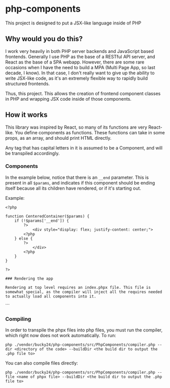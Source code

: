 # php-components

This project is designed to put a JSX-like language inside of PHP

## Why would you do this?

I work very heavily in both PHP server backends and JavaScript based frontends. Generally I use PHP as the base of a RESTful API server, and React as the base of a SPA webapp. However, there are some rare occasions when I have the need to build a MPA (Multi Page App, so last decade, I know). In that case, I don't really want to give up the ability to write JSX-like code, as it's an extremely flexible way to rapidly build structured frontends.

Thus, this project. This allows the creation of frontend component classes in PHP and wrapping JSX code inside of those components.

## How it works

This library was inspired by React, so many of its functions are very React-like. You define components as functions. These functions can take in some props, as an array, and should print HTML directly.

Any tag that has capital letters in it is assumed to be a Component, and will be transpiled accordingly.

### Components

In the example below, notice that there is an `__end` parameter. This is present in all `$params`, and indicates if this component should be ending itself because all its children have rendered, or if it's starting out.

Example:

```
<?php

function CenteredContainer($params) {
    if (!$params['__end']) {
        ?>
            <div style="display: flex; justify-content: center;">
        <?php
    } else {
        ?>
            </div>
        <?php
    }
}

?>

### Rendering the app

Rendering at top level requires an index.phpx file. This file is somewhat special, as the compiler will inject all the requires needed to actually load all components into it.

```
<div class="outerApp">
    <App />
</div>
```

### Compiling

In order to transpile the phpx files into php files, you must run the compiler, which right now does not work automatically. To run:

`php ./vendor/bucky24/php-components/src/PhpComponents/compiler.php --dir <directory of the code> --buildDir <the build dir to output the .php file to>`

You can also compile files directly:

`php ./vendor/bucky24/php-components/src/PhpComponents/compiler.php --file <name of phpx file> --buildDir <the build dir to output the .php file to>`